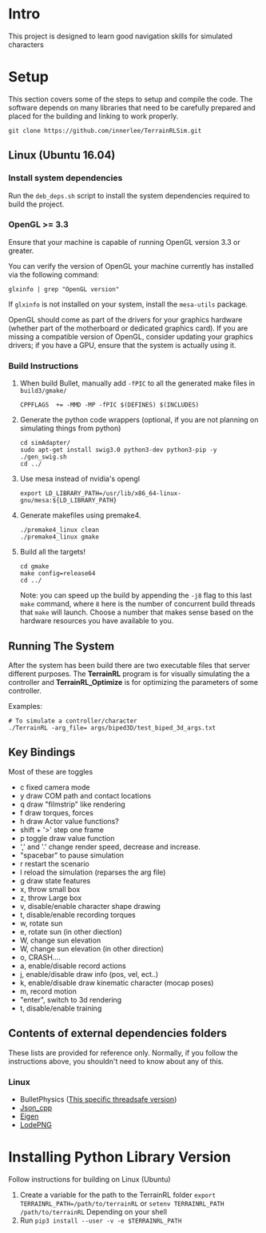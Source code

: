 # Intro

This project is designed to learn good navigation skills for simulated characters

# Setup

This section covers some of the steps to setup and compile the code. The software depends on many libraries that need to be carefully prepared and placed for the building and linking to work properly.

```
git clone https://github.com/innerlee/TerrainRLSim.git
```

## Linux (Ubuntu 16.04)

### Install system dependencies

Run the `deb_deps.sh` script to install the system dependencies required to build the project.

### OpenGL >= 3.3

Ensure that your machine is capable of running OpenGL version 3.3 or greater.

You can verify the version of OpenGL your machine currently has installed via the following command:

```
glxinfo | grep "OpenGL version"
```

If `glxinfo` is not installed on your system, install the `mesa-utils` package.

OpenGL should come as part of the drivers for your graphics hardware (whether part of the motherboard or dedicated graphics card). If you are missing a compatible version of OpenGL, consider updating your graphics drivers; if you have a GPU, ensure that the system is actually using it.

### Build Instructions

1. When build Bullet, manually add `-fPIC` to all the generated make files in `build3/gmake/`
    ```
    CPPFLAGS  += -MMD -MP -fPIC $(DEFINES) $(INCLUDES)
    ```
1. Generate the python code wrappers (optional, if you are not planning on simulating things from python)
    ```
    cd simAdapter/
    sudo apt-get install swig3.0 python3-dev python3-pip -y
    ./gen_swig.sh
    cd ../
    ```
1. Use mesa instead of nvidia's opengl
    ```
    export LD_LIBRARY_PATH=/usr/lib/x86_64-linux-gnu/mesa:${LD_LIBRARY_PATH}
    ```
1. Generate makefiles using premake4.
    ```
    ./premake4_linux clean
    ./premake4_linux gmake
    ```
1. Build all the targets!
    ```
    cd gmake
    make config=release64
    cd ../
    ```
    Note: you can speed up the build by appending the `-j8` flag to this last `make` command, where `8` here is the number of concurrent build threads that `make` will launch. Choose a number that makes sense based on the hardware resources you have available to you.


## Running The System

After the system has been build there are two executable files that server different purposes. The **TerrainRL** program is for visually simulating the a controller and **TerrainRL_Optimize** is for optimizing the parameters of some controller.

Examples:

    # To simulate a controller/character
    ./TerrainRL -arg_file= args/biped3D/test_biped_3d_args.txt

## Key Bindings

Most of these are toggles

-   c fixed camera mode
-   y draw COM path and contact locations
-   q draw "filmstrip" like rendering
-   f draw torques, forces
-   h draw Actor value functions?
-   shift + '>' step one frame
-   p toggle draw value function
-   ',' and '.' change render speed, decrease and increase.
-   "spacebar" to pause simulation
-   r restart the scenario
-   l reload the simulation (reparses the arg file)
-   g draw state features
-   x, throw small box
-   z, throw Large box
-   v, disable/enable character shape drawing
-   t, disable/enable recording torques
-   w, rotate sun
-   e, rotate sun (in other diection)
-   W, change sun elevation
-   W, change sun elevation (in other direction)
-   o, CRASH....
-   a, enable/disable record actions
-   j, enable/disable draw info (pos, vel, ect..)
-   k, enable/disable draw kinematic character (mocap poses)
-   m, record motion
-   "enter", switch to 3d rendering
-   t, disable/enable training

## Contents of external dependencies folders

These lists are provided for reference only. Normally, if you follow the instructions above, you shouldn't need to know about any of this.

### Linux

-   BulletPhysics ([This specific threadsafe version](https://github.com/lunkhound/bullet3))
-   [Json_cpp](https://github.com/open-source-parsers/jsoncpp)
-   [Eigen](http://eigen.tuxfamily.org/index.php?title=Main_Page)
-   [LodePNG](https://github.com/lvandeve/lodepng)

# Installing Python Library Version

Follow instructions for building on Linux (Ubuntu)

1.  Create a variable for the path to the TerrainRL folder
    `export TERRAINRL_PATH=/path/to/terrainRL`
    or
    `setenv TERRAINRL_PATH /path/to/terrainRL`
    Depending on your shell
1.  Run `pip3 install --user -v -e $TERRAINRL_PATH`

